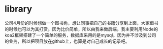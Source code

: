 # library
公司4月份的时候想做一个图书角，想让同事把自己的书籍分享到上面，大家借书的时候也可以为其打赏。因为比价简单，所以由我来做后端。我主要利用Node的koa2框架搭建了一个简单的服务，数据库采用的是mysql。因为并不涉及到公司的业务，所以把项目放在github上，也算是对自己成长的记录吧。
